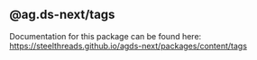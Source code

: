 ## @ag.ds-next/tags

Documentation for this package can be found here: https://steelthreads.github.io/agds-next/packages/content/tags
